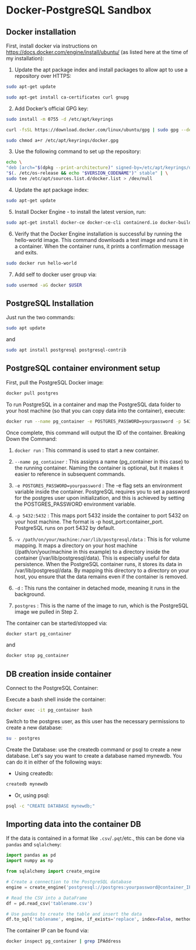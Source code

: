 # Docker-PostgreSQL Sandbox

## Docker installation
First, install docker via instructions on https://docs.docker.com/engine/install/ubuntu/ (as listed here at the time of my installation):

1. Update the apt package index and install packages to allow apt to use a repository over HTTPS:
```bash
sudo apt-get update
```
```bash
sudo apt-get install ca-certificates curl gnupg
```
2. Add Docker’s official GPG key:
```bash
sudo install -m 0755 -d /etc/apt/keyrings
```
```bash
curl -fsSL https://download.docker.com/linux/ubuntu/gpg | sudo gpg --dearmor -o /etc/apt/keyrings/docker.gpg
```
```bash
sudo chmod a+r /etc/apt/keyrings/docker.gpg
```
3. Use the following command to set up the repository:
```bash
echo \ 
"deb [arch="$(dpkg --print-architecture)" signed-by=/etc/apt/keyrings/docker.gpg] https://download.docker.com/linux/ubuntu \
"$(. /etc/os-release && echo "$VERSION_CODENAME")" stable" | \
sudo tee /etc/apt/sources.list.d/docker.list > /dev/null
```
4. Update the apt package index:
```bash
sudo apt-get update
```
5. Install Docker Engine - to install the latest version, run:
```bash
sudo apt-get install docker-ce docker-ce-cli containerd.io docker-buildx-plugin docker-compose-plugin
```
6. Verify that the Docker Engine installation is successful by running the hello-world image. This command downloads a test image and runs it in a container. When the container runs, it prints a confirmation message and exits.
```bash
sudo docker run hello-world
```
7. Add self to docker user group via:
```bash
sudo usermod -aG docker $USER
```

## PostgreSQL Installation
Just run the two commands:
```bash
sudo apt update
```
and
```bash
sudo apt install postgresql postgresql-contrib
```

## PostgreSQL container environment setup

First, pull the PostgreSQL Docker image:
```bash
docker pull postgres
```
To run PostgreSQL in a container and map the PostgreSQL data folder to your host machine (so that you can copy data into the container), execute:
```bash
docker run --name pg_container -e POSTGRES_PASSWORD=yourpassword -p 5432:5432 -v /path/on/your/machine:/var/lib/postgresql/data -d postgres
```
Once complete, this command will output the ID of the container. Breaking Down the Command:

1. `docker run` : This command is used to start a new container.

2. `--name pg_container` : This assigns a name (pg_container in this case) to the running container. Naming the container is optional, but it makes it easier to reference in subsequent commands.

3. `-e POSTGRES_PASSWORD=yourpassword` : The -e flag sets an environment variable inside the container. PostgreSQL requires you to set a password for the postgres user upon initialization, and this is achieved by setting the POSTGRES_PASSWORD environment variable.

4. `-p 5432:5432` : This maps port 5432 inside the container to port 5432 on your host machine. The format is -p host_port:container_port. PostgreSQL runs on port 5432 by default.

5. `-v /path/on/your/machine:/var/lib/postgresql/data` : This is for volume mapping. It maps a directory on your host machine (/path/on/your/machine in this example) to a directory inside the container (/var/lib/postgresql/data). This is especially useful for data persistence. When the PostgreSQL container runs, it stores its data in /var/lib/postgresql/data. By mapping this directory to a directory on your host, you ensure that the data remains even if the container is removed.

6. `-d` : This runs the container in detached mode, meaning it runs in the background.

7. `postgres` : This is the name of the image to run, which is the PostgreSQL image we pulled in Step 2.

The container can be started/stopped via:
```bash
docker start pg_container
```
and 
```bash
docker stop pg_container
```

## DB creation inside container

Connect to the PostgreSQL Container:

Execute a bash shell inside the container:

```bash
docker exec -it pg_container bash
```
Switch to the postgres user, as this user has the necessary permissions to create a new database:
```bash
su - postgres
```
Create the Database: use the createdb command or psql to create a new database. Let's say you want to create a database named mynewdb. You can do it in either of the following ways:

- Using createdb:
```bash
createdb mynewdb
```
- Or, using psql:
```bash
psql -c "CREATE DATABASE mynewdb;"
```

## Importing data into the container DB

If the data is contained in a format like `.csv`/`.pqt`/etc., this can be done via `pandas` and `sqlalchemy`:

```python
import pandas as pd
import numpy as np

from sqlalchemy import create_engine

# Create a connection to the PostgreSQL database
engine = create_engine('postgresql://postgres:yourpassword@container_IP:5432/mynewdb')

# Read the CSV into a DataFrame
df = pd.read_csv('tablename.csv')

# Use pandas to create the table and insert the data
df.to_sql('tablename', engine, if_exists='replace', index=False, method='multi')
```
The container IP can be found via:
```bash
docker inspect pg_container | grep IPAddress 
```